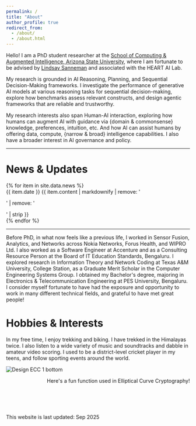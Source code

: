 ```yaml
---
permalink: /
title: "About"
author_profile: true
redirect_from: 
  - /about/
  - /about.html
---
```


Hello! I am a PhD student researcher at the [School of Computing & Augmented Intelligence, Arizona State University](https://scai.engineering.asu.edu/), where I am fortunate to be advised by [Lindsay Sanneman](https://www.lindsaysanneman.com) and associated with the HEART AI Lab.

My research is grounded in AI Reasoning, Planning, and Sequential Decision-Making frameworks. I investigate the performance of generative AI models at various reasoning tasks for sequential decision-making, explore how benchmarks assess relevant constructs, and design agentic frameworks that are reliable and trustworthy.

My research interests also span Human-AI interaction, exploring how humans can augment AI with guidance via {domain & commonsense} knowledge, preferences, intuition, etc. And how AI can assist humans by offering data, compute, {narrow & broad} intelligence capabilities. I also have a broader interest in AI governance and policy. 

---

<div class="news-section">
<h1>News & Updates</h1>
<div class="news-container">
{% for item in site.data.news %}
<div class="news-item">
<span class="news-date">{{ item.date }}</span>
<span class="news-content">{{ item.content | markdownify | remove: '<p>' | remove: '</p>' | strip }}</span>
</div>
{% endfor %}
</div>
</div>

---

Before PhD, in what now feels like a previous life, I worked in Sensor Fusion, Analytics, and Networks across Nokia Networks, Forus Health, and WIPRO Ltd. I also worked as a Software Engineer at Accenture and as a Consulting Resource Person at the Board of IT Education Standards, Bengaluru. I explored research in Information Theory and Network Coding at Texas A&M University, College Station, as a Graduate Merit Scholar in the Computer Engineering Systems Group. I obtained my Bachelor's degree, majoring in Electronics & Telecommunication Engineering at PES University, Bengaluru. I consider myself fortunate to have had the exposure and opportunity to work in many different technical fields, and grateful to have met great people!


# Hobbies & Interests
In my free time, I enjoy trekking and biking. I have trekked in the Himalayas twice. I also listen to a wide variety of music and soundtracks and dabble in amateur video scoring. I used to be a district-level cricket player in my teens, and follow sporting events around the world.

![Design ECC 1 bottom](https://github.com/user-attachments/assets/8c0d6646-48b8-4df9-96c5-13ee16aa950a)
<div style="text-align: right;">
    Here's a fun function used in Elliptical Curve Cryptography!
</div>

<br>
<br>
<br>
<br>



This website is last updated: Sep 2025
